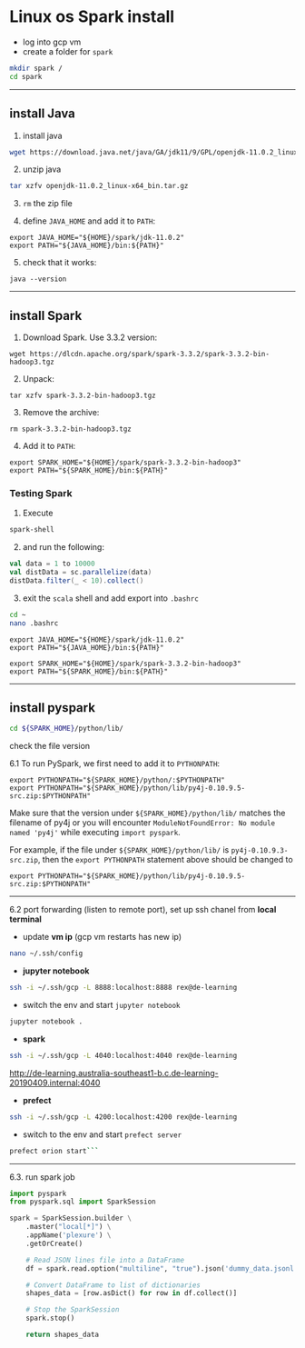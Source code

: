 # Linux os Spark install

- log into gcp vm
- create a folder for `spark` 
```bash
mkdir spark /
cd spark
```

---

## install Java

1. install java
```bash
wget https://download.java.net/java/GA/jdk11/9/GPL/openjdk-11.0.2_linux-x64_bin.tar.gz
```

2. unzip java
```bash
tar xzfv openjdk-11.0.2_linux-x64_bin.tar.gz
```

3. `rm` the zip file

4. define `JAVA_HOME` and add it to `PATH`:

```shell
export JAVA_HOME="${HOME}/spark/jdk-11.0.2"
export PATH="${JAVA_HOME}/bin:${PATH}"
```

5. check that it works:

```shell
java --version
```

---

## install Spark

1. Download Spark. Use 3.3.2 version:

```shell
wget https://dlcdn.apache.org/spark/spark-3.3.2/spark-3.3.2-bin-hadoop3.tgz

```

2. Unpack:

```shell
tar xzfv spark-3.3.2-bin-hadoop3.tgz
```

3. Remove the archive:

```shell
rm spark-3.3.2-bin-hadoop3.tgz
```

4. Add it to `PATH`:

```shell
export SPARK_HOME="${HOME}/spark/spark-3.3.2-bin-hadoop3"
export PATH="${SPARK_HOME}/bin:${PATH}"
```

### [](https://github.com/DataTalksClub/data-engineering-zoomcamp/blob/main/week_5_batch_processing/setup/linux.md#testing-spark)Testing Spark

1. Execute 
```bash
spark-shell
```

2. and run the following:

```scala
val data = 1 to 10000
val distData = sc.parallelize(data)
distData.filter(_ < 10).collect()
```

3. exit the `scala` shell and add export into `.bashrc`
```bash
cd ~
nano .bashrc
```

```nano
export JAVA_HOME="${HOME}/spark/jdk-11.0.2"
export PATH="${JAVA_HOME}/bin:${PATH}"

export SPARK_HOME="${HOME}/spark/spark-3.3.2-bin-hadoop3"
export PATH="${SPARK_HOME}/bin:${PATH}"
```

---
## install pyspark

```bash
cd ${SPARK_HOME}/python/lib/
```
check the file version


6.1 To run PySpark, we first need to add it to `PYTHONPATH`:

```shell
export PYTHONPATH="${SPARK_HOME}/python/:$PYTHONPATH"
export PYTHONPATH="${SPARK_HOME}/python/lib/py4j-0.10.9.5-src.zip:$PYTHONPATH"
```

Make sure that the version under `${SPARK_HOME}/python/lib/` matches the filename of py4j or you will encounter `ModuleNotFoundError: No module named 'py4j'` while executing `import pyspark`.

For example, if the file under `${SPARK_HOME}/python/lib/` is `py4j-0.10.9.3-src.zip`, then the `export PYTHONPATH` statement above should be changed to

```shell
export PYTHONPATH="${SPARK_HOME}/python/lib/py4j-0.10.9.5-src.zip:$PYTHONPATH"
```

---

6.2 port forwarding (listen to remote port), set up ssh chanel from **local terminal**

- update **vm ip** (gcp vm restarts has new ip)
```bash
nano ~/.ssh/config
```

- **jupyter notebook**
```bash
ssh -i ~/.ssh/gcp -L 8888:localhost:8888 rex@de-learning
```

- switch the env and start `jupyter notebook`
```bash
jupyter notebook .
```

- **spark**
```bash
ssh -i ~/.ssh/gcp -L 4040:localhost:4040 rex@de-learning
```

http://de-learning.australia-southeast1-b.c.de-learning-20190409.internal:4040


- **prefect**
```bash
ssh -i ~/.ssh/gcp -L 4200:localhost:4200 rex@de-learning
```

- switch to the env and start `prefect server`
```bash
prefect orion start```
```

---

6.3. run spark job
```python
import pyspark
from pyspark.sql import SparkSession

spark = SparkSession.builder \
    .master("local[*]") \
    .appName('plexure') \
    .getOrCreate()

    # Read JSON lines file into a DataFrame
    df = spark.read.option("multiline", "true").json('dummy_data.jsonl')

    # Convert DataFrame to list of dictionaries
    shapes_data = [row.asDict() for row in df.collect()]

    # Stop the SparkSession
    spark.stop()

    return shapes_data
```



